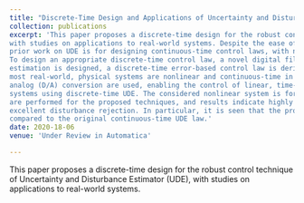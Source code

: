 ```yaml
---
title: "Discrete-Time Design and Applications of Uncertainty and Disturbance Estimator"
collection: publications
excerpt: 'This paper proposes a discrete-time design for the robust control technique of Uncertainty and Disturbance Estimator (UDE),
with studies on applications to real-world systems. Despite the ease of implementation of discrete-time strategies, almost all
prior work on UDE is for designing continuous-time control laws, with no general, complete research for discrete-time design.
To design an appropriate discrete-time control law, a novel digital filter similar to the original analog filter for disturbance
estimation is designed, a discrete-time error-based control law is derived, and a detailed stability analysis is provided. However,
most real-world, physical systems are nonlinear and continuous-time in nature. Thus, the techniques of sampling and digital-
analog (D/A) conversion are used, enabling the control of linear, time-invariant as well as a class of nonlinear, continuous-time
systems using discrete-time UDE. The considered nonlinear system is for the phenomenon of wing-rock motion. Simulations
are performed for the proposed techniques, and results indicate highly accurate stabilization and tracking performance, with
excellent disturbance rejection. In particular, it is seen that the proposed control law is less sensitive to initial conditions when
compared to the original continuous-time UDE law.'
date: 2020-18-06
venue: 'Under Review in Automatica'

---
```


This paper proposes a discrete-time design for the robust control technique of Uncertainty and Disturbance Estimator (UDE),
with studies on applications to real-world systems.
 

